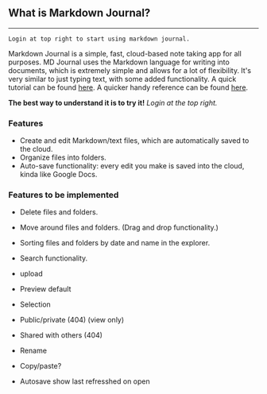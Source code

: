 ## What is Markdown Journal?

---

`Login at top right to start using markdown journal.`

Markdown Journal is a simple, fast, cloud-based note taking app for all purposes.
MD Journal uses the Markdown language for writing into documents, which is extremely simple and allows for a lot of flexibility. It's very similar to just typing text, with some added functionality. A quick tutorial can be found [here]((https://www.markdownguide.org/basic-syntax/)). A quicker handy reference can be found [here](https://simplemde.com/markdown-guide).

**The best way to understand it is to try it!** *Login at the top right.*

### Features
- Create and edit Markdown/text files, which are automatically saved to the cloud.
- Organize files into folders.
- Auto-save functionality: every edit you make is saved into the cloud, kinda like Google Docs.


### Features to be implemented
- Delete files and folders. 
- Move around files and folders. (Drag and drop functionality.)
- Sorting files and folders by date and name in the explorer.
- Search functionality.

- upload
- Preview default
- Selection 
- Public/private (404) (view only)
- Shared with others (404)
- Rename
- Copy/paste?
- Autosave show last refresshed on open